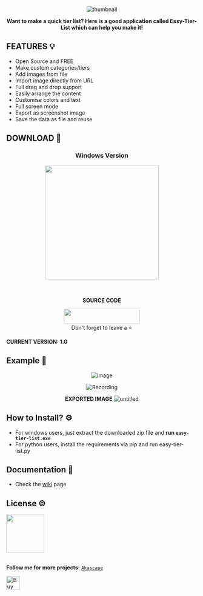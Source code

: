 <div align="center">
  
![thumbnail](https://github.com/Akascape/Easy-Tier-List/assets/89206401/38ab6f2d-f625-498a-ba19-b5cf03352068)

**Want to make a quick tier list? Here is a good application called Easy-Tier-List which can help you make it!**

</div>

## FEATURES 💡
- Open Source and FREE
- Make custom categories/tiers
- Add images from file
- Import image directly from URL
- Full drag and drop support
- Easily arrange the content
- Customise colors and text
- Full screen mode
- Export as screenshot image
- Save the data as file and reuse

## DOWNLOAD 🔻

### <p align='center'> Windows Version <br> <p align='center'> [<img src="https://img.shields.io/badge/FREE-DOWNLOAD-informational?&logo=Microsoft&logoColor=blue&color=007ec6" width="300">](https://github.com/Akascape/Easy-Tier-List/releases/download/v1.0/easy-tier-list_v1.0_win64.zip)  <p align='center'>

<br> <p align='center'> **SOURCE CODE** <br> <p align='center'> [<img src="https://img.shields.io/badge/Python_Version-informational?style=flat&logo=python&logoColor=blue&color=eaea4a" width=200 height=40>](https://github.com/Akascape/Easy-Tier-List/archive/refs/heads/main.zip) <br> Don't forget to leave a ⭐ </p>

**CURRENT VERSION: 1.0**

## Example 🎨
<div align="center">
  
![image](https://github.com/Akascape/Easy-Tier-List/assets/89206401/e33c2ae9-2be6-41b0-8864-d444d1e9ff9d)

![Recording](https://github.com/Akascape/Easy-Tier-List/assets/89206401/2a31411d-7237-4e00-b50b-c1e28dc805fc)

**EXPORTED IMAGE**
![untitled](https://github.com/Akascape/Easy-Tier-List/assets/89206401/9478a912-d65c-4aa0-99e5-0f0a042c2b4d)
</div>

## How to Install? ⚙️
- For windows users, just extract the downloaded zip file and **run `easy-tier-list.exe`**
- For python users, install the requirements via pip and run easy-tier-list.py

## Documentation 📄
- Check the [wiki](https://github.com/Akascape/Easy-Tier-List/wiki) page
  
## License ©️
[<img src="https://user-images.githubusercontent.com/89206401/168461242-884f25ce-eb67-406a-9d98-cf8d0f28cb43.png" width=100>](https://github.com/Akascape/Ascify-Art/blob/Ascify-Art_v0.6/LICENSE)
<br>

<br>**Follow me for more projects:** [`Akascape`](https://github.com/Akascape)

<a href='https://ko-fi.com/O5O6P271V' target='_blank'><img height='36' style='border:0px;height:36px;' src='https://storage.ko-fi.com/cdn/kofi2.png?v=3' border='0' alt='Buy Me a Coffee at ko-fi.com' /></a>


  
